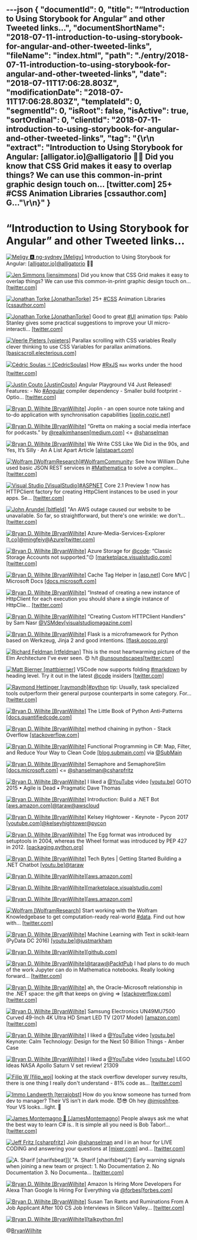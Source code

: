 ---json
{
  "documentId": 0,
  "title": "“Introduction to Using Storybook for Angular” and other Tweeted links…",
  "documentShortName": "2018-07-11-introduction-to-using-storybook-for-angular-and-other-tweeted-links",
  "fileName": "index.html",
  "path": "./entry/2018-07-11-introduction-to-using-storybook-for-angular-and-other-tweeted-links",
  "date": "2018-07-11T17:06:28.803Z",
  "modificationDate": "2018-07-11T17:06:28.803Z",
  "templateId": 0,
  "segmentId": 0,
  "isRoot": false,
  "isActive": true,
  "sortOrdinal": 0,
  "clientId": "2018-07-11-introduction-to-using-storybook-for-angular-and-other-tweeted-links",
  "tag": "{\r\n  \"extract\": \"Introduction to Using Storybook for Angular: [alligator.io]@alligatorio 🎉🐊 Did you know that CSS Grid makes it easy to overlap things? We can use this common-in-print graphic design touch on… [twitter.com] 25+ #CSS Animation Libraries [cssauthor.com] G...\"\r\n}"
}
---

# “Introduction to Using Storybook for Angular” and other Tweeted links…

[<img alt="Meligy 🅰️ ng-sydney [Meligy]" src="https://songhay.blob.core.windows.net/shared-social-twitter/Meligy.jpeg">](https://t.co/l318930X1B "Meligy 🅰️ ng-sydney [Meligy]") Introduction to Using Storybook for Angular: [[alligator.io]](https://alligator.io/angular/storybook-angular/)[@alligatorio](http://twitter.com/alligatorio) 🎉🐊

[<img alt="Jen Simmons [jensimmons]" src="https://songhay.blob.core.windows.net/shared-social-twitter/jensimmons.jpg">](https://t.co/8FEcRMJN4d "Jen Simmons [jensimmons]") Did you know that CSS Grid makes it easy to overlap things? We can use this common-in-print graphic design touch on… [[twitter.com]](https://twitter.com/i/web/status/973907498360033280)

[<img alt="Jonathan Torke [JonathanTorke]" src="https://songhay.blob.core.windows.net/shared-social-twitter/JonathanTorke.jpg">](https://t.co/AqIi91NbiM "Jonathan Torke [JonathanTorke]") 25+ [#CSS](http://twitter.com/search?q=%23CSS) Animation Libraries [[cssauthor.com]](https://cssauthor.com/css-animation-libraries/)

[<img alt="Jonathan Torke [JonathanTorke]" src="https://songhay.blob.core.windows.net/shared-social-twitter/JonathanTorke.jpg">](https://t.co/AqIi91NbiM "Jonathan Torke [JonathanTorke]") Good to great [#UI](http://twitter.com/search?q=%23UI) animation tips: Pablo Stanley gives some practical suggestions to improve your UI micro-interacti… [[twitter.com]](https://twitter.com/i/web/status/974048024182906881)

[<img alt="Veerle Pieters [vpieters]" src="https://songhay.blob.core.windows.net/shared-social-twitter/vpieters.png">](http://t.co/A4ZEwCEPEs "Veerle Pieters [vpieters]") Parallax scrolling with CSS variables Really clever thinking to use CSS Variables for parallax animations. [[basicscroll.electerious.com]](https://basicscroll.electerious.com)

[<img alt="Cédric Soulas 🃏 [CedricSoulas]" src="https://songhay.blob.core.windows.net/shared-social-twitter/CedricSoulas.jpg">](https://t.co/wCXlXXsCew "Cédric Soulas 🃏 [CedricSoulas]") How [#RxJS](http://twitter.com/search?q=%23RxJS) `max` works under the hood [[twitter.com]](https://twitter.com/CedricSoulas/status/973280725469417474/photo/1)

[<img alt="Justin Couto [JustinCouto]" src="https://songhay.blob.core.windows.net/shared-social-twitter/JustinCouto.jpeg">](http://t.co/l63ztq1Kb2 "Justin Couto [JustinCouto]") Angular Playground V4 Just Released! Features: - No [#Angular](http://twitter.com/search?q=%23Angular) compiler dependency - Smaller build footprint - Optio… [[twitter.com]](https://twitter.com/i/web/status/974346187137458176)

[<img alt="Bryan D. Wilhite [BryanWilhite]" src="https://songhay.blob.core.windows.net/shared-social-twitter/BryanWilhite.jpeg">](http://t.co/UNdqV0Z1zz "Bryan D. Wilhite [BryanWilhite]") Joplin - an open source note taking and to-do application with synchronisation capabilities [[joplin.cozic.net]](http://joplin.cozic.net/)

[<img alt="Bryan D. Wilhite [BryanWilhite]" src="https://songhay.blob.core.windows.net/shared-social-twitter/BryanWilhite.jpeg">](http://t.co/UNdqV0Z1zz "Bryan D. Wilhite [BryanWilhite]") “Gretta on making a social media interface for podcasts.” by [@realkimhansen](http://twitter.com/realkimhansen)[[medium.com]](https://medium.com/matter-driven-narrative/signl-fm-on-making-a-social-media-interface-for-podcasts-9e1d16667f1) &lt;= [@shanselman](http://twitter.com/shanselman)

[<img alt="Bryan D. Wilhite [BryanWilhite]" src="https://songhay.blob.core.windows.net/shared-social-twitter/BryanWilhite.jpeg">](http://t.co/UNdqV0Z1zz "Bryan D. Wilhite [BryanWilhite]") We Write CSS Like We Did in the 90s, and Yes, It’s Silly · An A List Apart Article [[alistapart.com]](http://alistapart.com/article/we-write-css-like-we-did-in-the-90s-and-yes-its-silly)

[<img alt="Wolfram [WolframResearch]" src="https://songhay.blob.core.windows.net/shared-social-twitter/WolframResearch.png">](http://t.co/Vsckdj3BIQ "Wolfram [WolframResearch]")[#WolframCommunity](http://twitter.com/search?q=%23WolframCommunity): See how William Duhe used basic JSON REST services in [#Mathematica](http://twitter.com/search?q=%23Mathematica) to solve a complex… [[twitter.com]](https://twitter.com/i/web/status/973564850784829440)

[<img alt="Visual Studio [VisualStudio]" src="https://songhay.blob.core.windows.net/shared-social-twitter/VisualStudio.jpg">](http://t.co/OqnL9IGcUY "Visual Studio [VisualStudio]")[#ASPNET](http://twitter.com/search?q=%23ASPNET) Core 2.1 Preview 1 now has HTTPClient factory for creating HttpClient instances to be used in your apps. Se… [[twitter.com]](https://twitter.com/i/web/status/973616937317126144)

[<img alt="John Arundel [bitfield]" src="https://songhay.blob.core.windows.net/shared-social-twitter/bitfield.jpeg">](https://t.co/OfjPk1VNvq "John Arundel [bitfield]") "An AWS outage caused our website to be unavailable. So far, so straightforward, but there's one wrinkle: we don't… [[twitter.com]](https://twitter.com/i/web/status/973924754007699456)

[<img alt="Bryan D. Wilhite [BryanWilhite]" src="https://songhay.blob.core.windows.net/shared-social-twitter/BryanWilhite.jpeg">](http://t.co/UNdqV0Z1zz "Bryan D. Wilhite [BryanWilhite]") Azure-Media-Services-Explorer [[t.co]](https://t.co/rONwZaliLu&lt;=)[@mingfeiy](http://twitter.com/mingfeiy)[@Azure](http://twitter.com/Azure)[[twitter.com]](https://twitter.com/BryanWilhite/status/974459483974848513/photo/1)

[<img alt="Bryan D. Wilhite [BryanWilhite]" src="https://songhay.blob.core.windows.net/shared-social-twitter/BryanWilhite.jpeg">](http://t.co/UNdqV0Z1zz "Bryan D. Wilhite [BryanWilhite]") Azure Storage for [@code](http://twitter.com/code): “Classic Storage Accounts not supported.”😔 [[marketplace.visualstudio.com]](https://marketplace.visualstudio.com/items?itemName=ms-azuretools.vscode-azurestorage)[[twitter.com]](https://twitter.com/BryanWilhite/status/974460769034108929/photo/1)

[<img alt="Bryan D. Wilhite [BryanWilhite]" src="https://songhay.blob.core.windows.net/shared-social-twitter/BryanWilhite.jpeg">](http://t.co/UNdqV0Z1zz "Bryan D. Wilhite [BryanWilhite]") Cache Tag Helper in [[asp.net]](http://ASP.NET) Core MVC | Microsoft Docs [[docs.microsoft.com]](https://docs.microsoft.com/en-us/aspnet/core/mvc/views/tag-helpers/built-in/cache-tag-helper?WT.mc_id=twitter)

[<img alt="Bryan D. Wilhite [BryanWilhite]" src="https://songhay.blob.core.windows.net/shared-social-twitter/BryanWilhite.jpeg">](http://t.co/UNdqV0Z1zz "Bryan D. Wilhite [BryanWilhite]") “Instead of creating a new instance of HttpClient for each execution you should share a single instance of HttpClie… [[twitter.com]](https://twitter.com/i/web/status/974476290471284736)

[<img alt="Bryan D. Wilhite [BryanWilhite]" src="https://songhay.blob.core.windows.net/shared-social-twitter/BryanWilhite.jpeg">](http://t.co/UNdqV0Z1zz "Bryan D. Wilhite [BryanWilhite]") “Creating Custom HTTPClient Handlers” by Sam Nasr [@VSMdev](http://twitter.com/VSMdev)[[visualstudiomagazine.com]](https://visualstudiomagazine.com/articles/2014/08/01/creating-custom-httpclient-handlers.aspx)

[<img alt="Bryan D. Wilhite [BryanWilhite]" src="https://songhay.blob.core.windows.net/shared-social-twitter/BryanWilhite.jpeg">](http://t.co/UNdqV0Z1zz "Bryan D. Wilhite [BryanWilhite]") Flask is a microframework for Python based on Werkzeug, Jinja 2 and good intentions. [[flask.pocoo.org]](http://flask.pocoo.org/)

[<img alt="Richard Feldman [rtfeldman]" src="https://songhay.blob.core.windows.net/shared-social-twitter/rtfeldman.jpg">](https://t.co/J7cgVNYQVa "Richard Feldman [rtfeldman]") This is the most heartwarming picture of the Elm Architecture I've ever seen. 😍 h/t [@unsoundscapes](http://twitter.com/unsoundscapes)[[twitter.com]](https://twitter.com/rtfeldman/status/973382389035618304/photo/1)

[<img alt="Matt Bierner [mattbierner]" src="https://songhay.blob.core.windows.net/shared-social-twitter/mattbierner.jpg">](https://t.co/NnCC3iFhHa "Matt Bierner [mattbierner]") VSCode now supports folding [#markdown](http://twitter.com/search?q=%23markdown) by heading level. Try it out in the latest [@code](http://twitter.com/code) insiders [[twitter.com]](https://twitter.com/mattbierner/status/973673385384329216/photo/1)

[<img alt="Raymond Hettinger [raymondh]" src="https://songhay.blob.core.windows.net/shared-social-twitter/raymondh.jpg">](https://t.co/r5ifYKcnD3 "Raymond Hettinger [raymondh]")[#python](http://twitter.com/search?q=%23python) tip: Usually, task specialized tools outperform their general purpose counterparts in some category. For… [[twitter.com]](https://twitter.com/i/web/status/974018651308179456)

[<img alt="Bryan D. Wilhite [BryanWilhite]" src="https://songhay.blob.core.windows.net/shared-social-twitter/BryanWilhite.jpeg">](http://t.co/UNdqV0Z1zz "Bryan D. Wilhite [BryanWilhite]") The Little Book of Python Anti-Patterns [[docs.quantifiedcode.com]](https://docs.quantifiedcode.com/python-anti-patterns/index.html)

[<img alt="Bryan D. Wilhite [BryanWilhite]" src="https://songhay.blob.core.windows.net/shared-social-twitter/BryanWilhite.jpeg">](http://t.co/UNdqV0Z1zz "Bryan D. Wilhite [BryanWilhite]") method chaining in python - Stack Overflow [[stackoverflow.com]](https://stackoverflow.com/questions/12172934/method-chaining-in-python)

[<img alt="Bryan D. Wilhite [BryanWilhite]" src="https://songhay.blob.core.windows.net/shared-social-twitter/BryanWilhite.jpeg">](http://t.co/UNdqV0Z1zz "Bryan D. Wilhite [BryanWilhite]") Functional Programming in C#: Map, Filter, and Reduce Your Way to Clean Code [[blog.submain.com]](https://blog.submain.com/csharp-functional-programming/) via [@SubMain](http://twitter.com/SubMain)

[<img alt="Bryan D. Wilhite [BryanWilhite]" src="https://songhay.blob.core.windows.net/shared-social-twitter/BryanWilhite.jpeg">](http://t.co/UNdqV0Z1zz "Bryan D. Wilhite [BryanWilhite]") Semaphore and SemaphoreSlim [[docs.microsoft.com]](https://docs.microsoft.com/en-us/dotnet/standard/threading/semaphore-and-semaphoreslim) &lt;= [@shanselman](http://twitter.com/shanselman)[@csharpfritz](http://twitter.com/csharpfritz)

[<img alt="Bryan D. Wilhite [BryanWilhite]" src="https://songhay.blob.core.windows.net/shared-social-twitter/BryanWilhite.jpeg">](http://t.co/UNdqV0Z1zz "Bryan D. Wilhite [BryanWilhite]") I liked a [@YouTube](http://twitter.com/YouTube) video [[youtu.be]](http://youtu.be/a-BOSpxYJ9M?a) GOTO 2015 • Agile is Dead • Pragmatic Dave Thomas

[<img alt="Bryan D. Wilhite [BryanWilhite]" src="https://songhay.blob.core.windows.net/shared-social-twitter/BryanWilhite.jpeg">](http://t.co/UNdqV0Z1zz "Bryan D. Wilhite [BryanWilhite]") Introduction: Build a .NET Bot [[aws.amazon.com]](https://aws.amazon.com/net/build-a-bot/)[@taraw](http://twitter.com/taraw)[@awscloud](http://twitter.com/awscloud)

[<img alt="Bryan D. Wilhite [BryanWilhite]" src="https://songhay.blob.core.windows.net/shared-social-twitter/BryanWilhite.jpeg">](http://t.co/UNdqV0Z1zz "Bryan D. Wilhite [BryanWilhite]") Kelsey Hightower - Keynote - Pycon 2017 [[youtube.com]](https://www.youtube.com/watch?v=u_iAXzy3xBA)[@kelseyhightower](http://twitter.com/kelseyhightower)[@pycon](http://twitter.com/pycon)

[<img alt="Bryan D. Wilhite [BryanWilhite]" src="https://songhay.blob.core.windows.net/shared-social-twitter/BryanWilhite.jpeg">](http://t.co/UNdqV0Z1zz "Bryan D. Wilhite [BryanWilhite]") The Egg format was introduced by setuptools in 2004, whereas the Wheel format was introduced by PEP 427 in 2012. [[packaging.python.org]](https://packaging.python.org/discussions/wheel-vs-egg/)

[<img alt="Bryan D. Wilhite [BryanWilhite]" src="https://songhay.blob.core.windows.net/shared-social-twitter/BryanWilhite.jpeg">](http://t.co/UNdqV0Z1zz "Bryan D. Wilhite [BryanWilhite]") Tech Bytes | Getting Started Building a .NET Chatbot [[youtu.be]](https://youtu.be/CYdOsrovWTE)[@taraw](http://twitter.com/taraw)

[<img alt="Bryan D. Wilhite [BryanWilhite]" src="https://songhay.blob.core.windows.net/shared-social-twitter/BryanWilhite.jpeg">](http://t.co/UNdqV0Z1zz "Bryan D. Wilhite [BryanWilhite]")[[aws.amazon.com]](https://aws.amazon.com/vsts/)

[<img alt="Bryan D. Wilhite [BryanWilhite]" src="https://songhay.blob.core.windows.net/shared-social-twitter/BryanWilhite.jpeg">](http://t.co/UNdqV0Z1zz "Bryan D. Wilhite [BryanWilhite]")[[marketplace.visualstudio.com]](https://marketplace.visualstudio.com/items?itemName=AmazonWebServices.aws-vsts-tools)

[<img alt="Bryan D. Wilhite [BryanWilhite]" src="https://songhay.blob.core.windows.net/shared-social-twitter/BryanWilhite.jpeg">](http://t.co/UNdqV0Z1zz "Bryan D. Wilhite [BryanWilhite]")[[aws.amazon.com]](https://aws.amazon.com/elasticbeanstalk/)

[<img alt="Wolfram [WolframResearch]" src="https://songhay.blob.core.windows.net/shared-social-twitter/WolframResearch.png">](http://t.co/Vsckdj3BIQ "Wolfram [WolframResearch]") Start working with the Wolfram Knowledgebase to get computation-ready real-world [#data](http://twitter.com/search?q=%23data). Find out how with… [[twitter.com]](https://twitter.com/i/web/status/974340716485922816)

[<img alt="Bryan D. Wilhite [BryanWilhite]" src="https://songhay.blob.core.windows.net/shared-social-twitter/BryanWilhite.jpeg">](http://t.co/UNdqV0Z1zz "Bryan D. Wilhite [BryanWilhite]") Machine Learning with Text in scikit-learn (PyData DC 2016) [[youtu.be]](https://youtu.be/vTaxdJ6VYWE)[@justmarkham](http://twitter.com/justmarkham)

[<img alt="Bryan D. Wilhite [BryanWilhite]" src="https://songhay.blob.core.windows.net/shared-social-twitter/BryanWilhite.jpeg">](http://t.co/UNdqV0Z1zz "Bryan D. Wilhite [BryanWilhite]")[[github.com]](https://github.com/justmarkham/pydata-dc-2016-tutorial)

[<img alt="Bryan D. Wilhite [BryanWilhite]" src="https://songhay.blob.core.windows.net/shared-social-twitter/BryanWilhite.jpeg">](http://t.co/UNdqV0Z1zz "Bryan D. Wilhite [BryanWilhite]")[@taraw](http://twitter.com/taraw)[@PacktPub](http://twitter.com/PacktPub) I had plans to do much of the work Jupyter can do in Mathematica notebooks. Really looking forward… [[twitter.com]](https://twitter.com/i/web/status/973234848314802176)

[<img alt="Bryan D. Wilhite [BryanWilhite]" src="https://songhay.blob.core.windows.net/shared-social-twitter/BryanWilhite.jpeg">](http://t.co/UNdqV0Z1zz "Bryan D. Wilhite [BryanWilhite]") ah, the Oracle-Microsoft relationship in the .NET space: the gift that keeps on giving =&gt; [[stackoverflow.com]](https://stackoverflow.com/questions/3866275/why-am-i-getting-an-ora-01722-invalid-number)[[twitter.com]](https://twitter.com/BryanWilhite/status/974068960164327424/photo/1)

[<img alt="Bryan D. Wilhite [BryanWilhite]" src="https://songhay.blob.core.windows.net/shared-social-twitter/BryanWilhite.jpeg">](http://t.co/UNdqV0Z1zz "Bryan D. Wilhite [BryanWilhite]") Samsung Electronics UN49MU7500 Curved 49-Inch 4K Ultra HD Smart LED TV (2017 Model) [[amazon.com]](https://www.amazon.com/Samsung-Electronics-UN49MU7500-Curved-49-Inch/dp/B06XGD4DBW?psc=1&SubscriptionId=1SW6D7X6ZXXR92KVX0G2&tag=thekintespacec00&linkCode=xm2&camp=2025&creative=165953&creativeASIN=B06XGD4DBW)[[twitter.com]](https://twitter.com/BryanWilhite/status/974060932925071360/photo/1)

[<img alt="Bryan D. Wilhite [BryanWilhite]" src="https://songhay.blob.core.windows.net/shared-social-twitter/BryanWilhite.jpeg">](http://t.co/UNdqV0Z1zz "Bryan D. Wilhite [BryanWilhite]") I liked a [@YouTube](http://twitter.com/YouTube) video [[youtu.be]](http://youtu.be/wKHa889Q5Uw?a) Keynote: Calm Technology: Design for the Next 50 Billion Things - Amber Case

[<img alt="Bryan D. Wilhite [BryanWilhite]" src="https://songhay.blob.core.windows.net/shared-social-twitter/BryanWilhite.jpeg">](http://t.co/UNdqV0Z1zz "Bryan D. Wilhite [BryanWilhite]") I liked a [@YouTube](http://twitter.com/YouTube) video [[youtu.be]](http://youtu.be/Tulj5XmxunE?a) LEGO Ideas NASA Apollo Saturn V set review! 21309

[<img alt="Filip W [filip_woj]" src="https://songhay.blob.core.windows.net/shared-social-twitter/filip_woj.jpg">](http://t.co/VCkinoHijZ "Filip W [filip_woj]") looking at the stack overflow developer survey results, there is one thing I really don't understand - 81% code as… [[twitter.com]](https://twitter.com/i/web/status/973827387405324289)

[<img alt="Immo Landwerth [terrajobst]" src="https://songhay.blob.core.windows.net/shared-social-twitter/terrajobst.jpg">](https://t.co/pfw9pKc4sL "Immo Landwerth [terrajobst]") How do you know someone has turned from dev to manager? Their VS isn’t in dark mode. 😈😎 Oh hey [@imjoshfree](http://twitter.com/imjoshfree). Your VS looks...light. 😬

[<img alt="James Montemagno 🙈 [JamesMontemagno]" src="https://songhay.blob.core.windows.net/shared-social-twitter/JamesMontemagno.jpg">](https://t.co/5USXLfbaf4 "James Montemagno 🙈 [JamesMontemagno]") People always ask me what the best way to learn C# is.. It is simple all you need is Bob Tabor!… [[twitter.com]](https://twitter.com/i/web/status/974314674618380289)

[<img alt="Jeff Fritz [csharpfritz]" src="https://songhay.blob.core.windows.net/shared-social-twitter/csharpfritz.jpg">](https://t.co/b3mDItgW1b "Jeff Fritz [csharpfritz]") Join [@shanselman](http://twitter.com/shanselman) and I in an hour for LIVE CODING and answering your questions at [[mixer.com]](http://Mixer.com/csharpfritz) and… [[twitter.com]](https://twitter.com/i/web/status/974269708391407619)

[<img alt="A. Sharif [sharifsbeat]" src="https://songhay.blob.core.windows.net/shared-social-twitter/sharifsbeat.jpg">]( "A. Sharif [sharifsbeat]") Early warning signals when joining a new team or project: 1. No Documentation 2. No Documentation 3. No Documenta… [[twitter.com]](https://twitter.com/i/web/status/974398174185054208)

[<img alt="Bryan D. Wilhite [BryanWilhite]" src="https://songhay.blob.core.windows.net/shared-social-twitter/BryanWilhite.jpeg">](http://t.co/UNdqV0Z1zz "Bryan D. Wilhite [BryanWilhite]") Amazon Is Hiring More Developers For Alexa Than Google Is Hiring For Everything via [@forbes](http://twitter.com/forbes)[[forbes.com]](https://www.forbes.com/sites/johnkoetsier/2018/03/13/amazon-is-hiring-more-developers-for-alexa-than-google-is-hiring-for-everything/#43436ae91985)

[<img alt="Bryan D. Wilhite [BryanWilhite]" src="https://songhay.blob.core.windows.net/shared-social-twitter/BryanWilhite.jpeg">](http://t.co/UNdqV0Z1zz "Bryan D. Wilhite [BryanWilhite]") Susan Tan Rants and Ruminations From A Job Applicant After 100 CS Job Interviews in Silicon Valley… [[twitter.com]](https://twitter.com/i/web/status/974434612175806464)

[<img alt="Bryan D. Wilhite [BryanWilhite]" src="https://songhay.blob.core.windows.net/shared-social-twitter/BryanWilhite.jpeg">](http://t.co/UNdqV0Z1zz "Bryan D. Wilhite [BryanWilhite]")[[talkpython.fm]](https://talkpython.fm/episodes/show/123/lessons-from-100-straight-dev-job-interviews)

@[BryanWilhite](https://twitter.com/BryanWilhite)

